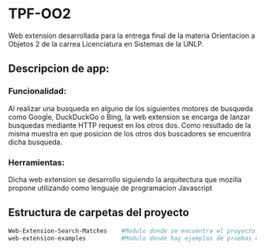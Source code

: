 # TPF-OO2

Web extension desarrollada para la entrega final de la materia Orientacion a Objetos 2 de la carrea Licenciatura en Sistemas de la UNLP.

## Descripcion de app:

  ### Funcionalidad:
  
  Al realizar una busqueda en alguno de los siguientes motores de busqueda como Google, DuckDuckGo o Bing, la web extension se encarga de lanzar busquedas mediante HTTP request en los otros dos. Como resultado de la misma muestra en que posicion de los otros dos buscadores se encuentra dicha busqueda.
  
  ### Herramientas:
  
  Dicha web extension se desarrollo siguiendo la arquitectura que mozilla propone utilizando como lenguaje de programacion Javascript


## Estructura de carpetas del proyecto

```bash
Web-Extension-Search-Matches    #Modulo donde se encuentra el proyecto final de la materia OO2
web-extension-examples          #Modulo donde hay ejemplos de pruebas de web extensions
```
